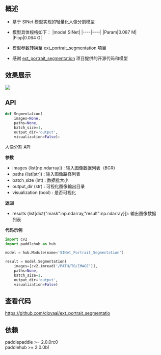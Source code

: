 ## 概述
* 基于 SINet 模型实现的轻量化人像分割模型
* 模型具体规格如下：
    |model|SINet|
    |----|----|
    |Param|0.087 M|
    |Flop|0.064 G|

* 模型参数转换至 [ext_portrait_segmentation](https://github.com/clovaai/ext_portrait_segmentation) 项目
* 感谢 [ext_portrait_segmentation](https://github.com/clovaai/ext_portrait_segmentation) 项目提供的开源代码和模型

## 效果展示
![](https://ai-studio-static-online.cdn.bcebos.com/264c689d024942f3817bc9b290dea18812ba88e43d89457e977cd811988f0b44)

## API
```python
def Segmentation(
    images=None,
    paths=None,
    batch_size=1,
    output_dir='output',
    visualization=False):
```
人像分割 API

**参数**
* images (list[np.ndarray]) : 输入图像数据列表（BGR）
* paths (list[str]) : 输入图像路径列表
* batch_size (int) : 数据批大小
* output_dir (str) : 可视化图像输出目录
* visualization (bool) : 是否可视化

**返回**
* results (list[dict{"mask":np.ndarray,"result":np.ndarray}]): 输出图像数据列表

**代码示例**
```python
import cv2
import paddlehub as hub

model = hub.Module(name='SINet_Portrait_Segmentation')

result = model.Segmentation(
    images=[cv2.imread('/PATH/TO/IMAGE')],
    paths=None,
    batch_size=1,
    output_dir='output',
    visualization=False)
```

## 查看代码
https://github.com/clovaai/ext_portrait_segmentatio

## 依赖
paddlepaddle >= 2.0.0rc0  
paddlehub >= 2.0.0b1

